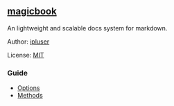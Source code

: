 ## [magicbook](#)
An lightweight and scalable docs system for markdown.

Author: [ipluser](https://github.com/ipluser)

License: [MIT](https://github.com/ipluser/magicbook/blob/gh-pages/LICENSE)

### Guide
- [Options](#public/doc/options.md)
- [Methods](#public/doc/methods.md)